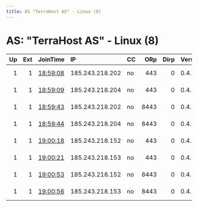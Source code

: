 ```yaml
---
title: AS "TerraHost AS" - Linux (8)
---
```


# AS: "TerraHost AS" - Linux (8)

|   Up |   Ext | JoinTime                                                                                              | IP              | CC   |   ORp |   Dirp | Version   | Contact                  | Nickname   |   eFamMembers |
|-----:|------:|:------------------------------------------------------------------------------------------------------|:----------------|:-----|------:|-------:|:----------|:-------------------------|:-----------|--------------:|
|    1 |     1 | [18:59:08](https://nusenu.github.io/OrNetStats/w/relay/3DF62F4EE0A90D59B126EBFA95AB8E79B00A73A3.html) | 185.243.218.202 | no   |   443 |      0 | 0.4.7.11  | email:abuse tuxli.org pg | bauruine   |            68 |
|    1 |     1 | [18:59:09](https://nusenu.github.io/OrNetStats/w/relay/2925365310A2487781BA7E743E155E4753C1D3EB.html) | 185.243.218.204 | no   |   443 |      0 | 0.4.7.11  | email:abuse tuxli.org pg | bauruine   |            68 |
|    1 |     1 | [18:59:43](https://nusenu.github.io/OrNetStats/w/relay/93039B3E54F355FAC25AEFE98BEA7A1A824FA474.html) | 185.243.218.202 | no   |  8443 |      0 | 0.4.7.11  | email:abuse tuxli.org pg | bauruine   |            68 |
|    1 |     1 | [18:59:44](https://nusenu.github.io/OrNetStats/w/relay/95E838A355281B2EAF95A0B02F1F087EC25ED792.html) | 185.243.218.204 | no   |  8443 |      0 | 0.4.7.11  | email:abuse tuxli.org pg | bauruine   |            68 |
|    1 |     1 | [19:00:18](https://nusenu.github.io/OrNetStats/w/relay/93028381191D88A5E8821AC175CB8B5ADEA8BCFC.html) | 185.243.218.152 | no   |   443 |      0 | 0.4.7.11  | email:abuse tuxli.org pg | bauruine   |            68 |
|    1 |     1 | [19:00:21](https://nusenu.github.io/OrNetStats/w/relay/33BDB879E82FFA55797DF05218CF5CD57AA7F1AF.html) | 185.243.218.153 | no   |   443 |      0 | 0.4.7.11  | email:abuse tuxli.org pg | bauruine   |            68 |
|    1 |     1 | [19:00:53](https://nusenu.github.io/OrNetStats/w/relay/F0CBCBA0CACE02550DAA822B94C5797DDC1FC78A.html) | 185.243.218.152 | no   |  8443 |      0 | 0.4.7.11  | email:abuse tuxli.org pg | bauruine   |            68 |
|    1 |     1 | [19:00:56](https://nusenu.github.io/OrNetStats/w/relay/8A8E88944FEC21DC4DFEB8531D614E1AAF46DDFD.html) | 185.243.218.153 | no   |  8443 |      0 | 0.4.7.11  | email:abuse tuxli.org pg | bauruine   |            68 |
